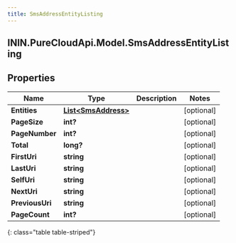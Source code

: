 ```yaml
---
title: SmsAddressEntityListing
---
```

## ININ.PureCloudApi.Model.SmsAddressEntityListing

## Properties

|Name | Type | Description | Notes|
|------------ | ------------- | ------------- | -------------|
| **Entities** | [**List&lt;SmsAddress&gt;**](SmsAddress.html) |  | [optional] |
| **PageSize** | **int?** |  | [optional] |
| **PageNumber** | **int?** |  | [optional] |
| **Total** | **long?** |  | [optional] |
| **FirstUri** | **string** |  | [optional] |
| **LastUri** | **string** |  | [optional] |
| **SelfUri** | **string** |  | [optional] |
| **NextUri** | **string** |  | [optional] |
| **PreviousUri** | **string** |  | [optional] |
| **PageCount** | **int?** |  | [optional] |
{: class="table table-striped"}


